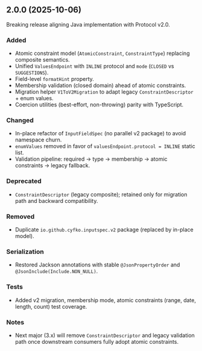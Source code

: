 ## 2.0.0 (2025-10-06)

Breaking release aligning Java implementation with Protocol v2.0.

### Added
- Atomic constraint model (`AtomicConstraint`, `ConstraintType`) replacing composite semantics.
- Unified `ValuesEndpoint` with `INLINE` protocol and `mode` (`CLOSED` vs `SUGGESTIONS`).
- Field-level `formatHint` property.
- Membership validation (closed domain) ahead of atomic constraints.
- Migration helper `V1ToV2Migration` to adapt legacy `ConstraintDescriptor` + enum values.
- Coercion utilities (best-effort, non-throwing) parity with TypeScript.

### Changed
- In-place refactor of `InputFieldSpec` (no parallel v2 package) to avoid namespace churn.
- `enumValues` removed in favor of `valuesEndpoint.protocol = INLINE` static list.
- Validation pipeline: required → type → membership → atomic constraints → legacy fallback.

### Deprecated
- `ConstraintDescriptor` (legacy composite); retained only for migration path and backward compatibility.

### Removed
- Duplicate `io.github.cyfko.inputspec.v2` package (replaced by in-place model).

### Serialization
- Restored Jackson annotations with stable `@JsonPropertyOrder` and `@JsonInclude(Include.NON_NULL)`.

### Tests
- Added v2 migration, membership mode, atomic constraints (range, date, length, count) test coverage.

### Notes
- Next major (3.x) will remove `ConstraintDescriptor` and legacy validation path once downstream consumers fully adopt atomic constraints.
